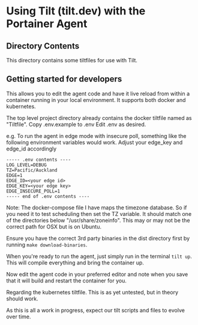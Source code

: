 # Using Tilt (tilt.dev) with the Portainer Agent

## Directory Contents
This directory contains some tiltfiles for use with Tilt.

## Getting started for developers
This allows you to edit the agent code and have it live reload from within a container running in your local environment.
It supports both docker and kubernetes.

The top level project directory already contains the docker tiltfile named as "Tiltfile".
Copy .env.example to .env
Edit .env as desired.

e.g.  To run the agent in edge mode with insecure poll, something like the following environment variables would work.
Adjust your edge_key and edge_id accordingly

    ----- .env contents ----
    LOG_LEVEL=DEBUG
    TZ=Pacific/Auckland
    EDGE=1
    EDGE_ID=<your edge id>
    EDGE_KEY=<your edge key>
    EDGE_INSECURE_POLL=1
    ----- end of .env contents ----

Note: The docker-compose file I have maps the timezone database.  So if you need it to test scheduling then set the TZ variable.
It should match one of the directories below "/usr/share/zoneinfo".   This may or may not be the correct path for OSX but is on Ubuntu.

Ensure you have the correct 3rd party binaries in the dist directory first by running `make download-binaries`.

When you're ready to run the agent, just simply run in the terminal `tilt up`.  This will compile everything and bring the container up.

Now edit the agent code in your preferred editor and note when you save that it will build and restart the container for you.

Regarding the kubernetes tiltfile.  This is as yet untested, but in theory should work.

As this is all a work in progress, expect our tilt scripts and files to evolve over time.
